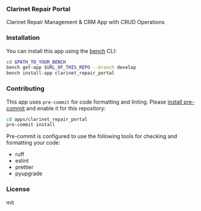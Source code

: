 ### Clarinet Repair Portal

Clarinet Repair Management & CRM App with CRUD Operations

### Installation

You can install this app using the [bench](https://github.com/frappe/bench) CLI:

```bash
cd $PATH_TO_YOUR_BENCH
bench get-app $URL_OF_THIS_REPO --branch develop
bench install-app clarinet_repair_portal
```

### Contributing

This app uses `pre-commit` for code formatting and linting. Please [install pre-commit](https://pre-commit.com/#installation) and enable it for this repository:

```bash
cd apps/clarinet_repair_portal
pre-commit install
```

Pre-commit is configured to use the following tools for checking and formatting your code:

- ruff
- eslint
- prettier
- pyupgrade

### License

mit
